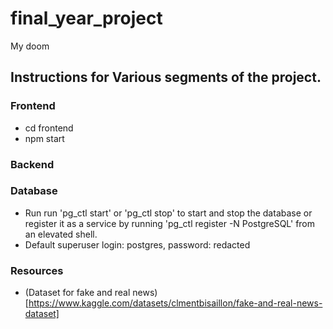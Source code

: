 # final_year_project
 My doom

## Instructions for Various segments of the project.
### Frontend
- cd frontend
- npm start

### Backend

### Database
- Run run 'pg_ctl start' or 'pg_ctl stop' to start and stop the database or register it as a service by running 'pg_ctl register -N PostgreSQL' from an elevated shell.
- Default superuser login: postgres, password: redacted

### Resources
- (Dataset for fake and real
  news)[https://www.kaggle.com/datasets/clmentbisaillon/fake-and-real-news-dataset]
